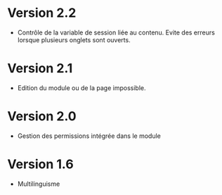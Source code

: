 # Version 2.2
- Contrôle de la variable de session liée au contenu. Evite des erreurs lorsque plusieurs onglets sont ouverts.
# Version 2.1
- Edition du module ou de la page impossible.
# Version 2.0
- Gestion des permissions intégrée dans le module
# Version 1.6
- Multilinguisme